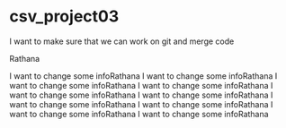 # csv_project03
I want to make sure that we can work on git and merge code


Rathana

I want to change some infoRathana
I want to change some infoRathana
I want to change some infoRathana
I want to change some infoRathana
I want to change some infoRathana
I want to change some infoRathana
I want to change some infoRathana
I want to change some infoRathana
I want to change some infoRathana
I want to change some infoRathana


